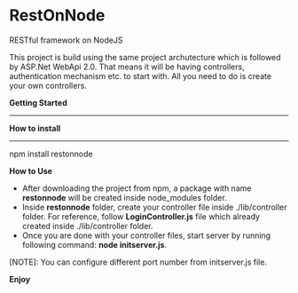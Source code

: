 RestOnNode
==========

RESTful framework on NodeJS

This project is build using the same project archutecture which is followed by ASP.Net WebApi 2.0. That means it will be having controllers, authentication mechanism etc. to start with. All you need to do is create your own controllers.

<b>Getting Started</b>
<hr>

<b>How to install</b>
<hr>

<p> npm install restonnode </p>

<b>How to Use</b>

<ul>
<li>After downloading the project from npm, a package with name <strong>restonnode</strong> will be created inside node_modules folder. </li>
<li>Inside <strong>restonnode</strong> folder, create your controller file inside ./lib/controller folder. For reference, follow <strong>LoginController.js</strong> file which already created inside ./lib/controller folder. </li>
<li>Once you are done with your controller files, start server by running following command:  <strong>node initserver.js</strong>. </li>
</ul>

[NOTE]: You can configure different port number from initserver.js file.

<strong>Enjoy</strong>

